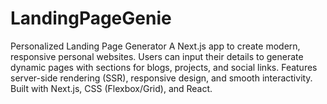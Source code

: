 # LandingPageGenie
Personalized Landing Page Generator A Next.js app to create modern, responsive personal websites. Users can input their details to generate dynamic pages with sections for blogs, projects, and social links. Features server-side rendering (SSR), responsive design, and smooth interactivity. Built with Next.js, CSS (Flexbox/Grid), and React.
